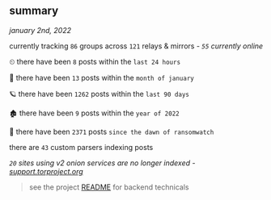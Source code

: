 
## summary
_january 2nd, 2022_

currently tracking `86` groups across `121` relays & mirrors - _`55` currently online_

⏲ there have been `8` posts within the `last 24 hours`

🦈 there have been `13` posts within the `month of january`

🪐 there have been `1262` posts within the `last 90 days`

🏚 there have been `9` posts within the `year of 2022`

🦕 there have been `2371` posts `since the dawn of ransomwatch`

there are `43` custom parsers indexing posts

_`20` sites using v2 onion services are no longer indexed - [support.torproject.org](https://support.torproject.org/onionservices/v2-deprecation/)_

> see the project [README](https://github.com/thetanz/ransomwatch#ransomwatch--) for backend technicals

